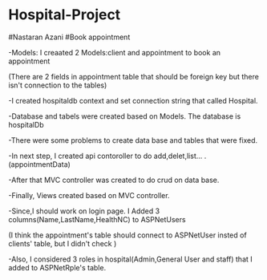 # Hospital-Project
#Nastaran Azani
#Book appointment

-Models: I creaated 2 Models:client and appointment to book an appointment 

(There are 2 fields in appointment table that should be foreign key but there isn't connection to the tables) 

-I created hospitaldb context and  set connection string that called Hospital. 

-Database and tabels were created based on Models. The database is hospitalDb

-There were some problems to create data base and tables that were fixed.

-In next step, I created api contoroller to do add,delet,list... .(appointmentData)

-After that  MVC controller was created to do crud on data base.

-Finally, Views created based on MVC controller.

-Since,I should work on login page. I Added 3 columns(Name,LastName,HealthNC) to ASPNetUsers

(I think the appointment's table should connect to ASPNetUser insted of clients' table, but I didn't check )

-Also, I considered 3 roles in hospital(Admin,General User and staff) that I added to ASPNetRple's table.

